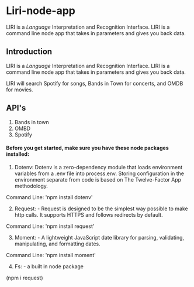 # Liri-node-app
 LIRI is a _Language_ Interpretation and Recognition Interface. LIRI is a command line node app that takes in parameters and gives you back data.

## Introduction
 LIRI is a _Language_ Interpretation and Recognition Interface. LIRI is a command line node app that takes in parameters and gives you back data.

 LIRI will search Spotify for songs, Bands in Town for concerts, and OMDB for movies.

 ## API's

 1. Bands in town
 2. OMBD
 3. Spotify

#### Before you get started, make sure you have these node packages installed:

1. Dotenv: Dotenv is a zero-dependency module that loads environment variables from a .env file into process.env. Storing configuration in the environment separate from code is based on The Twelve-Factor App methodology.

Command Line: 'npm install dotenv'

2. Request: - Request is designed to be the simplest way possible to make http calls. It supports HTTPS and follows redirects by default.

Command Line: 'npm install request'

3. Moment: - A lightweight JavaScript date library for parsing, validating, manipulating, and formatting dates.

Command Line: 'npm install moment'

4. Fs: - a built in node package

(npm i request)

